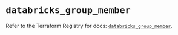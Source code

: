 # `databricks_group_member`

Refer to the Terraform Registry for docs: [`databricks_group_member`](https://registry.terraform.io/providers/databricks/databricks/1.61.0/docs/resources/group_member).
